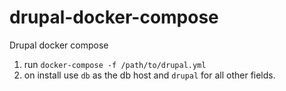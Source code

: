 # drupal-docker-compose
Drupal docker compose

1. run `docker-compose -f /path/to/drupal.yml`
2. on install use `db` as the db host and `drupal` for all other fields.
